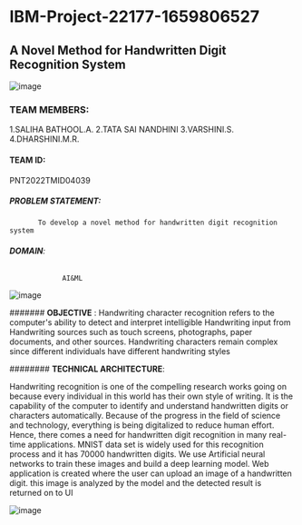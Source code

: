 # IBM-Project-22177-1659806527

## **A Novel Method for Handwritten Digit Recognition System**




![image](https://user-images.githubusercontent.com/113880369/202218119-bdd9e148-a7fc-4599-a315-b0027067d05b.png)

### **TEAM MEMBERS**:
1.SALIHA BATHOOL.A.
2.TATA SAI NANDHINI
3.VARSHINI.S.
4.DHARSHINI.M.R.

#### **TEAM ID:**
PNT2022TMID04039





##### **PROBLEM STATEMENT**: 
           To develop a novel method for handwritten digit recognition system



###### **DOMAIN**:
                 AI&ML





![image](https://user-images.githubusercontent.com/113880369/202216231-83f2cc4c-a5ad-4ba5-9204-babdd3bd49dc.png)






####### **OBJECTIVE** :
Handwriting character recognition refers to the computer's ability to detect and interpret intelligible Handwriting input from Handwriting sources such as touch screens, photographs, paper documents, and other sources. Handwriting characters remain complex since different individuals have different handwriting styles




######## **TECHNICAL ARCHITECTURE**:




Handwriting recognition is one of the compelling research works going on because every individual in this world has their own style of writing. It is the capability of the computer to identify and understand handwritten digits or characters automatically. Because of the progress in the field of science and technology, everything is being digitalized to reduce human effort. Hence, there comes a need for handwritten digit recognition in many real-time applications. MNIST data set is widely used for this recognition process and it has 70000 handwritten digits. We use Artificial neural networks to train these images and build a deep learning model. Web application is created where the user can upload an image of a handwritten digit. this image is analyzed by the model and the detected result is returned on to UI








![image](https://user-images.githubusercontent.com/113880369/202218238-5a01efed-fcca-45e4-86dd-7c06f7c7ca98.png)


